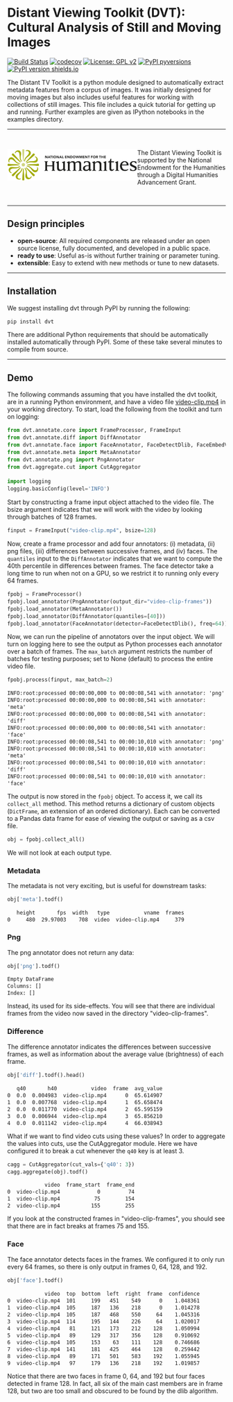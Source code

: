 # Distant Viewing Toolkit (DVT): Cultural Analysis of Still and Moving Images

[![Build Status](https://travis-ci.org/distant-viewing/dvt.svg?branch=master)](https://travis-ci.org/distant-viewing/dvt)  [![codecov](https://codecov.io/gh/distant-viewing/dvt/branch/master/graph/badge.svg)](https://codecov.io/gh/distant-viewing/dvt)  [![License: GPL v2](https://img.shields.io/badge/License-GPL%20v2-blue.svg)](https://www.gnu.org/licenses/old-licenses/gpl-2.0.en.html) [![PyPI pyversions](https://img.shields.io/pypi/pyversions/dvt.svg)](https://pypi.python.org/pypi/dvt/) [![PyPI version shields.io](https://img.shields.io/pypi/v/dvt.svg)](https://pypi.python.org/pypi/dvt/)

The Distant TV Toolkit is a python module designed to automatically extract
metadata features from a corpus of images. It was initially designed for moving
images but also includes useful features for working with collections of still
images. This file includes a quick tutorial for getting up and running. Further
examples are given as IPython notebooks in the examples directory.

------------------

<br>

<a href="https://www.neh.gov/" title="National Endowment for the Humanities"><img align="left" src="images/neh_logo_horizlarge.jpg" alt="NEH" class="rpad" width="300px"></a> The Distant Viewing Toolkit is supported by the National Endowment for the Humanities through a Digital Humanities Advancement Grant.

<br>

------------------

## Design principles

- **open-source**: All required components are released under
an open source license, fully documented, and developed in a public space.
- **ready to use**: Useful as-is without further training or
parameter tuning.
- **extensible**: Easy to extend with new methods or tune to new datasets.

------------------


## Installation

We suggest installing dvt through PyPI by running the following:

```sh
pip install dvt
```

There are additional Python requirements that should be automatically installed
automatically through PyPI. Some of these take several minutes to compile from
source.

------------------

## Demo

The following commands assuming that you have installed the dvt toolkit, are
in a running Python environment, and have a video file [video-clip.mp4](https://github.com/distant-viewing/dvt/raw/master/tests/test-data/video-clip.mp4)
in your working directory. To start, load the following from the toolkit and
turn on logging:

```python
from dvt.annotate.core import FrameProcessor, FrameInput
from dvt.annotate.diff import DiffAnnotator
from dvt.annotate.face import FaceAnnotator, FaceDetectDlib, FaceEmbedVgg2
from dvt.annotate.meta import MetaAnnotator
from dvt.annotate.png import PngAnnotator
from dvt.aggregate.cut import CutAggregator

import logging
logging.basicConfig(level='INFO')
```

Start by constructing a frame input object attached to the video file. The
bsize argument indicates that we will work with the video by looking through
batches of 128 frames.

```python
finput = FrameInput("video-clip.mp4", bsize=128)
```

Now, create a frame processor and add four annotators: (i) metadata, (ii) png
files, (iii) differences between successive frames, and (iv) faces. The
`quantiles` input to the `DiffAnnotator` indicates that we want to compute the
40th percentile in differences between frames. The face detector take a long time
to run when not on a GPU, so we restrict it to running only every 64 frames.

```python
fpobj = FrameProcessor()
fpobj.load_annotator(PngAnnotator(output_dir="video-clip-frames"))
fpobj.load_annotator(MetaAnnotator())
fpobj.load_annotator(DiffAnnotator(quantiles=[40]))
fpobj.load_annotator(FaceAnnotator(detector=FaceDetectDlib(), freq=64))
```

Now, we can run the pipeline of annotators over the input object. We will turn
on logging here to see the output as Python processes each annotator over a
batch of frames. The `max_batch` argument restricts the number of batches for
testing purposes; set to None (default) to process the entire video file.

```python
fpobj.process(finput, max_batch=2)
```
```
INFO:root:processed 00:00:00,000 to 00:00:08,541 with annotator: 'png'
INFO:root:processed 00:00:00,000 to 00:00:08,541 with annotator: 'meta'
INFO:root:processed 00:00:00,000 to 00:00:08,541 with annotator: 'diff'
INFO:root:processed 00:00:00,000 to 00:00:08,541 with annotator: 'face'
INFO:root:processed 00:00:08,541 to 00:00:10,010 with annotator: 'png'
INFO:root:processed 00:00:08,541 to 00:00:10,010 with annotator: 'meta'
INFO:root:processed 00:00:08,541 to 00:00:10,010 with annotator: 'diff'
INFO:root:processed 00:00:08,541 to 00:00:10,010 with annotator: 'face'
```

The output is now stored in the `fpobj` object. To access it, we call its
`collect_all` method. This method returns a dictionary of custom objects
(`DictFrame`, an extension of an ordered dictionary). Each can be converted
to a Pandas data frame for ease of viewing the output or saving as a csv
file.

```python
obj = fpobj.collect_all()
```

We will not look at each output type.

### Metadata

The metadata is not very exciting, but is useful for downstream tasks:

```python
obj['meta'].todf()
```
```
   height       fps  width   type           vname  frames
0     480  29.97003    708  video  video-clip.mp4     379
```

### Png

The png annotator does not return any data:

```python
obj['png'].todf()
```
```
Empty DataFrame
Columns: []
Index: []
```

Instead, its used for its side-effects. You will see that there are individual
frames from the video now saved in the directory "video-clip-frames".

### Difference

The difference annotator indicates the differences between successive frames,
as well as information about the average value (brightness) of each frame.

```python
obj['diff'].todf().head()
```
```
   q40       h40           video  frame  avg_value
0  0.0  0.004983  video-clip.mp4      0  65.614907
1  0.0  0.007768  video-clip.mp4      1  65.658474
2  0.0  0.011770  video-clip.mp4      2  65.595159
3  0.0  0.006944  video-clip.mp4      3  65.856210
4  0.0  0.011142  video-clip.mp4      4  66.038943
```

What if we want to find video cuts using these values? In order to
aggregate the values into cuts, use the CutAggregator module. Here
we have configured it to break a cut whenever the `q40` key is at
least 3.

```python
cagg = CutAggregator(cut_vals={'q40': 3})
cagg.aggregate(obj).todf()
```
```
            video  frame_start  frame_end
0  video-clip.mp4            0         74
1  video-clip.mp4           75        154
2  video-clip.mp4          155        255
```

If you look at the constructed frames in "video-clip-frames", you
should see that there are in fact breaks at frames 75 and 155.

### Face

The face annotator detects faces in the frames. We configured it to
only run every 64 frames, so there is only output in frames 0, 64,
128, and 192.

```python
obj['face'].todf()
```
```
            video  top  bottom  left  right  frame  confidence
0  video-clip.mp4  101     199   451    549      0    1.048361
1  video-clip.mp4  105     187   136    218      0    1.014278
2  video-clip.mp4  105     187   468    550     64    1.045316
3  video-clip.mp4  114     195   144    226     64    1.020017
4  video-clip.mp4   81     121   173    212    128    1.050994
5  video-clip.mp4   89     129   317    356    128    0.910692
6  video-clip.mp4  105     153    63    111    128    0.746686
7  video-clip.mp4  141     181   425    464    128    0.259442
8  video-clip.mp4   89     171   501    583    192    1.055945
9  video-clip.mp4   97     179   136    218    192    1.019857
```

Notice that there are two faces in frame 0, 64, and 192 but four faces
detected in frame 128. In fact, all six of the main cast members are in
frame 128, but two are too small and obscured to be found by the dlib
algorithm.
